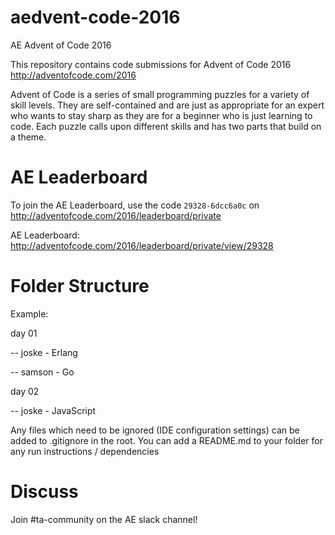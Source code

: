 # aedvent-code-2016
AE Advent of Code 2016

This repository contains code submissions for Advent of Code 2016
http://adventofcode.com/2016

Advent of Code is a series of small programming puzzles for a variety of skill levels. They are self-contained and are just as appropriate for an expert who wants to stay sharp as they are for a beginner who is just learning to code. Each puzzle calls upon different skills and has two parts that build on a theme.

# AE Leaderboard

To join the AE Leaderboard, use the code `29328-6dcc6a0c` on http://adventofcode.com/2016/leaderboard/private

AE Leaderboard: http://adventofcode.com/2016/leaderboard/private/view/29328

# Folder Structure

Example:

day 01

-- joske - Erlang

-- samson - Go


day 02

-- joske - JavaScript

Any files which need to be ignored (IDE configuration settings) can be added to .gitignore in the root.
You can add a README.md to your folder for any run instructions / dependencies

# Discuss

Join #ta-community on the AE slack channel!
